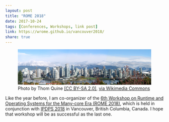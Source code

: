 ```yaml
---
layout: post
title: "ROME 2018"
date: 2017-10-24
tags: [Conferences, Workshops, link post]
link: https://wrome.github.io/vancouver2018/
share: true
---
```


<figure>
<img src="/images/vancouver.jpg">
<figcaption>Photo by Thom Quine <a href="http://creativecommons.org/licenses/by-sa/2.0">[CC BY-SA 2.0]</a>, <a href="File:Vancouver_horizon_oct15.jpg">via Wikimedia Commons</a></figcaption>
</figure>

Like the year before, I am co-organizer of the [6th Workshop on Runtime and Operating Systems for the Many-core Era (ROME 2018)](http://wrome.github.io/vancouver2018/), which is held in conjunction with [IPDPS 2018](http://www.ipdps.org) in Vancouver, British Columbia, Canada.
I hope that workshop will be as successful as the last one.

